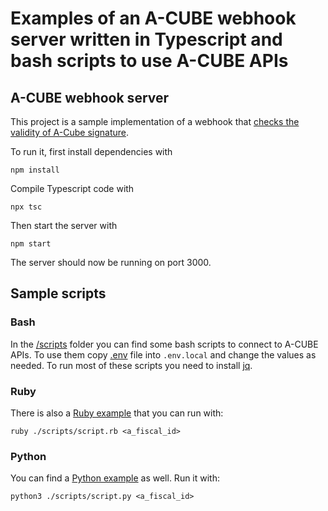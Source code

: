# Examples of an A-CUBE webhook server written in Typescript and bash scripts to use A-CUBE APIs

## A-CUBE webhook server
This project is a sample implementation of a webhook that [checks the validity of A-Cube signature](https://docs.acubeapi.com/documentation/common/http-signature/#python).

To run it, first install dependencies with
```shell
npm install
```
Compile Typescript code with
```shell
npx tsc
```
Then start the server with
```shell
npm start
```
The server should now be running on port 3000.

## Sample scripts
### Bash
In the [/scripts](/scripts) folder you can find some bash scripts to connect to A-CUBE APIs.
To use them copy [.env](.env) file into `.env.local` and change the values as needed.
To run most of these scripts you need to install [jq](https://jqlang.github.io/jq/).

### Ruby
There is also a [Ruby example](/scripts/script.rb) that you can run with:
```shell
ruby ./scripts/script.rb <a_fiscal_id>
```

### Python
You can find a [Python example](/scripts/script.py) as well. Run it with:
```shell
python3 ./scripts/script.py <a_fiscal_id>
```
